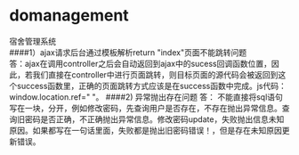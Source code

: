 # domanagement
宿舍管理系统<br>
####1）ajax请求后台通过模板解析return "index"页面不能跳转问题<br>
答：ajax在调用controller之后会自动返回到ajax中的sucess回调函数位置，因此，若我们直接在controller中进行页面跳转，则目标页面的源代码会被返回到这个success函数里，正确的页面跳转方式应该是在success函数中完成。js代码：window.location.ref=" "。
####2) 异常抛出存在问题
答： 不能直接将sql语句写在一块，分开，例如修改密码，先查询用户是否存在，不存在抛出异常信息。查询旧密码是否正确，不正确抛出异常信息。修改密码update，失败抛出信息未知原因。如果都写在一句话里面，失败都是抛出旧密码错误！，但是存在未知原因更新错误。